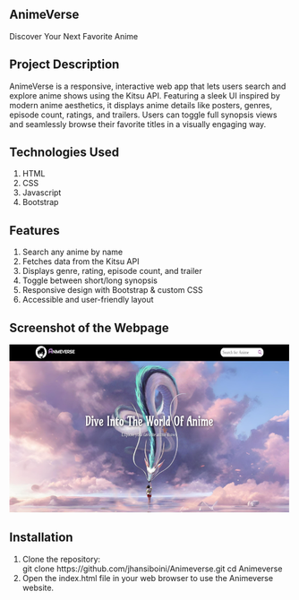 <h2>AnimeVerse</h2>
<p>Discover Your Next Favorite Anime</p>

<h2>Project Description</h2>
<p>AnimeVerse is a responsive, interactive web app that lets users search and explore anime shows using the Kitsu API. Featuring a sleek UI inspired by modern anime aesthetics, it displays anime details like posters, genres, episode count, ratings, and trailers. Users can toggle full synopsis views and seamlessly browse their favorite titles in a visually engaging way.</p>

<h2>Technologies Used</h2>
<ol>
  <li>HTML</li>
  <li>CSS</li>
  <li>Javascript</li>
  <li>Bootstrap</li>
</ol>

<h2>Features</h2>
<ol>
<li>Search any anime by name</li>
<li>Fetches data from the Kitsu API</li>
<li>Displays genre, rating, episode count, and trailer</li>
<li>Toggle between short/long synopsis</li>
<li>Responsive design with Bootstrap & custom CSS</li>
<li>Accessible and user-friendly layout</li>
</ol>

<h2>Screenshot of the Webpage</h2>
<img style="width:500px;height:300px" src="https://github.com/jhansiboini/Animeverse/blob/main/Screenshot.png">

<h2>Installation</h2>
<ol type="1">
  <li>Clone the repository:<br>
    git clone https://github.com/jhansiboini/Animeverse.git cd Animeverse</li>
  <li>Open the index.html file in your web browser to use the Animeverse website.</li>
</ol>
